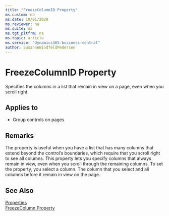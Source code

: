 ```yaml
---
title: "FreezeColumnID Property"
ms.custom: na
ms.date: 10/01/2020
ms.reviewer: na
ms.suite: na
ms.tgt_pltfrm: na
ms.topic: article
ms.service: "dynamics365-business-central"
author: SusanneWindfeldPedersen
---
```


# FreezeColumnID Property
Specifies the columns in a list that remain in view on a page, even when you scroll right.  
  
## Applies to  
  
- Group controls on pages  
  
## Remarks  

The property is useful when you have a list that has many columns that extend beyond the control’s boundaries, which require that you scroll right to see all columns. This property lets you specify columns that always remain in view, even when you scroll through the remaining columns. To set the property, you select a column. The column that you select and all columns before it remain in view on the page.

## See Also  

[Properties](devenv-properties.md)  
[FreezeColumn Property](devenv-freezecolumn-property.md)